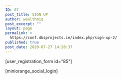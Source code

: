 ```yaml
---
ID: 87
post_title: SIGN UP
author: wealthmiq
post_excerpt: ""
layout: page
permalink: >
  https://conf.dbsprojects.ie/index.php/sign-up-2/
published: true
post_date: 2020-07-27 14:28:37
---
```

<p>[user_registration_form id="85"] <strong><span> </span></strong></p>
<!-- wp:paragraph {"align":"center","className":"social"} -->
<p class="has-text-align-center social">[miniorange_social_login]</p>
<!-- /wp:paragraph -->